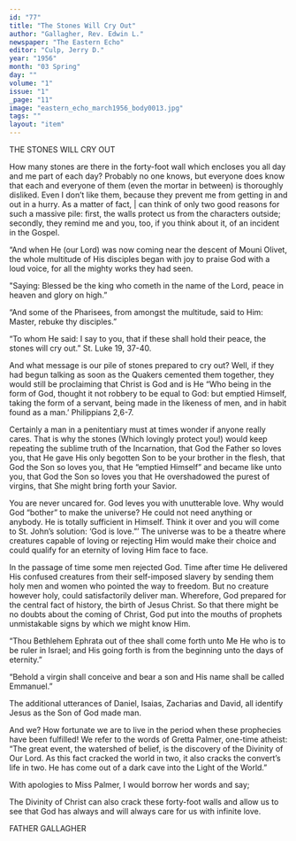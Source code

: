 ```yaml
---
id: "77"
title: "The Stones Will Cry Out"
author: "Gallagher, Rev. Edwin L."
newspaper: "The Eastern Echo"
editor: "Culp, Jerry D."
year: "1956"
month: "03 Spring"
day: ""
volume: "1"
issue: "1"
_page: "11"
image: "eastern_echo_march1956_body0013.jpg"
tags: ""
layout: "item"
---
```

THE STONES WILL CRY OUT

How many stones are there in the forty-foot wall
which encloses you all day and me part of each day?
Probably no one knows, but everyone does know that each
and everyone of them (even the mortar in between) is
thoroughly disliked. Even I don’t like them, because they
prevent me from getting in and out in a hurry. As a
matter of fact, | can think of only two good reasons for
such a massive pile: first, the walls protect us from the
characters outside; secondly, they remind me and you, too,
if you think about it, of an incident in the Gospel.

“And when He (our Lord) was now coming near the descent of
Mouni Olivet, the whole multitude of His disciples began with joy to praise
God with a loud voice, for all the mighty works they had seen.

"Saying: Blessed be the king who cometh in the name of the Lord,
peace in heaven and glory on high.”

“And some of the Pharisees, from amongst the multitude, said to
Him: Master, rebuke thy disciples.”

“To whom He said: I say to you, that if these shall hold their peace,
the stones will cry out.” St. Luke 19, 37-40.

And what message is our pile of stones prepared to cry out? Well,
if they had begun talking as soon as the Quakers cemented them together,
they would still be proclaiming that Christ is God and is He “Who being
in the form of God, thought it not robbery to be equal to God: but emptied
Himself, taking the form of a servant, being made in the likeness of men,
and in habit found as a man.’ Philippians 2,6-7.

Certainly a man in a penitentiary must at times wonder if anyone
really cares. That is why the stones (Which lovingly protect you!)
would keep repeating the sublime truth of the Incarnation, that God the
Father so loves you, that He gave His only begotten Son to be your brother
in the flesh, that God the Son so loves you, that He “emptied Himself” and
became like unto you, that God the Son so loves you that He overshadowed
the purest of virgins, that She might bring forth your Savior.

You are never uncared for. God leves you with unutterable love.
Why would God “bother” to make the universe? He could not need
anything or anybody. He is totally sufficient in Himself. Think it over and
you will come to St. John’s solution: ‘God is love.”’ The universe was to be
a theatre where creatures capable of loving or rejecting Him would make
their choice and could qualify for an eternity of loving Him face to face.

In the passage of time some men rejected God. Time after time
He delivered His confused creatures from their self-imposed slavery by
sending them holy men and women who pointed the way to freedom. But
no creature however holy, could satisfactorily deliver man. Wherefore,
God prepared for the central fact of history, the birth of Jesus Christ. So
that there might be no doubts about the coming of Christ, God put into the
mouths of prophets unmistakable signs by which we might know Him.

“Thou Bethlehem Ephrata out of thee shall come forth unto Me He
who is to be ruler in Israel; and His going forth is from the beginning unto
the days of eternity.”

“Behold a virgin shall conceive and bear a son and His name shall
be called Emmanuel.”

The additional utterances of Daniel, Isaias, Zacharias and David,
all identify Jesus as the Son of God made man.

And we? How fortunate we are to live in the period when these
prophecies have been fulfilled! We refer to the words of Gretta Palmer,
one-time atheist: “The great event, the watershed of belief, is the
discovery of the Divinity of Our Lord. As this fact cracked the world in
two, it also cracks the convert’s life in two. He has come out of a dark
cave into the Light of the World.”

With apologies to Miss Palmer, I would borrow her words and say;

The Divinity of Christ can also crack these forty-foot walls and
allow us to see that God has always and will always care for us with
infinite love.

FATHER GALLAGHER
